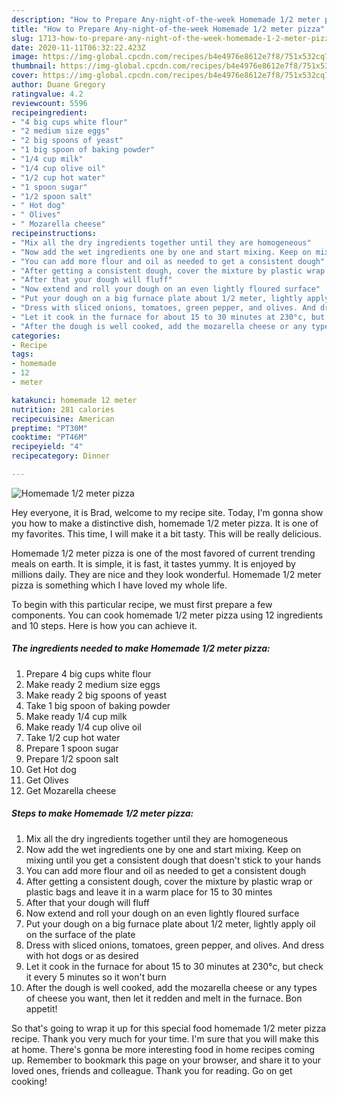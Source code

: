 ```yaml
---
description: "How to Prepare Any-night-of-the-week Homemade 1/2 meter pizza"
title: "How to Prepare Any-night-of-the-week Homemade 1/2 meter pizza"
slug: 1713-how-to-prepare-any-night-of-the-week-homemade-1-2-meter-pizza
date: 2020-11-11T06:32:22.423Z
image: https://img-global.cpcdn.com/recipes/b4e4976e8612e7f8/751x532cq70/homemade-12-meter-pizza-recipe-main-photo.jpg
thumbnail: https://img-global.cpcdn.com/recipes/b4e4976e8612e7f8/751x532cq70/homemade-12-meter-pizza-recipe-main-photo.jpg
cover: https://img-global.cpcdn.com/recipes/b4e4976e8612e7f8/751x532cq70/homemade-12-meter-pizza-recipe-main-photo.jpg
author: Duane Gregory
ratingvalue: 4.2
reviewcount: 5596
recipeingredient:
- "4 big cups white flour"
- "2 medium size eggs"
- "2 big spoons of yeast"
- "1 big spoon of baking powder"
- "1/4 cup milk"
- "1/4 cup olive oil"
- "1/2 cup hot water"
- "1 spoon sugar"
- "1/2 spoon salt"
- " Hot dog"
- " Olives"
- " Mozarella cheese"
recipeinstructions:
- "Mix all the dry ingredients together until they are homogeneous"
- "Now add the wet ingredients one by one and start mixing. Keep on mixing until you get a consistent dough that doesn&#39;t stick to your hands"
- "You can add more flour and oil as needed to get a consistent dough"
- "After getting a consistent dough, cover the mixture by plastic wrap or plastic bags and leave it in a warm place for 15 to 30 mintes"
- "After that your dough will fluff"
- "Now extend and roll your dough on an even lightly floured surface"
- "Put your dough on a big furnace plate about 1/2 meter, lightly apply oil on the surface of the plate"
- "Dress with sliced onions, tomatoes, green pepper, and olives. And dress with hot dogs or as desired"
- "Let it cook in the furnace for about 15 to 30 minutes at 230°c, but check it every 5 minutes so it won&#39;t burn"
- "After the dough is well cooked, add the mozarella cheese or any types of cheese you want, then let it redden and melt in the furnace. Bon appetit!"
categories:
- Recipe
tags:
- homemade
- 12
- meter

katakunci: homemade 12 meter 
nutrition: 281 calories
recipecuisine: American
preptime: "PT30M"
cooktime: "PT46M"
recipeyield: "4"
recipecategory: Dinner

---
```



![Homemade 1/2 meter pizza](https://img-global.cpcdn.com/recipes/b4e4976e8612e7f8/751x532cq70/homemade-12-meter-pizza-recipe-main-photo.jpg)

Hey everyone, it is Brad, welcome to my recipe site. Today, I'm gonna show you how to make a distinctive dish, homemade 1/2 meter pizza. It is one of my favorites. This time, I will make it a bit tasty. This will be really delicious.



Homemade 1/2 meter pizza is one of the most favored of current trending meals on earth. It is simple, it is fast, it tastes yummy. It is enjoyed by millions daily. They are nice and they look wonderful. Homemade 1/2 meter pizza is something which I have loved my whole life.


To begin with this particular recipe, we must first prepare a few components. You can cook homemade 1/2 meter pizza using 12 ingredients and 10 steps. Here is how you can achieve it.

<!--inarticleads1-->

##### The ingredients needed to make Homemade 1/2 meter pizza:

1. Prepare 4 big cups white flour
1. Make ready 2 medium size eggs
1. Make ready 2 big spoons of yeast
1. Take 1 big spoon of baking powder
1. Make ready 1/4 cup milk
1. Make ready 1/4 cup olive oil
1. Take 1/2 cup hot water
1. Prepare 1 spoon sugar
1. Prepare 1/2 spoon salt
1. Get  Hot dog
1. Get  Olives
1. Get  Mozarella cheese




<!--inarticleads2-->

##### Steps to make Homemade 1/2 meter pizza:

1. Mix all the dry ingredients together until they are homogeneous
1. Now add the wet ingredients one by one and start mixing. Keep on mixing until you get a consistent dough that doesn&#39;t stick to your hands
1. You can add more flour and oil as needed to get a consistent dough
1. After getting a consistent dough, cover the mixture by plastic wrap or plastic bags and leave it in a warm place for 15 to 30 mintes
1. After that your dough will fluff
1. Now extend and roll your dough on an even lightly floured surface
1. Put your dough on a big furnace plate about 1/2 meter, lightly apply oil on the surface of the plate
1. Dress with sliced onions, tomatoes, green pepper, and olives. And dress with hot dogs or as desired
1. Let it cook in the furnace for about 15 to 30 minutes at 230°c, but check it every 5 minutes so it won&#39;t burn
1. After the dough is well cooked, add the mozarella cheese or any types of cheese you want, then let it redden and melt in the furnace. Bon appetit!




So that's going to wrap it up for this special food homemade 1/2 meter pizza recipe. Thank you very much for your time. I'm sure that you will make this at home. There's gonna be more interesting food in home recipes coming up. Remember to bookmark this page on your browser, and share it to your loved ones, friends and colleague. Thank you for reading. Go on get cooking!
